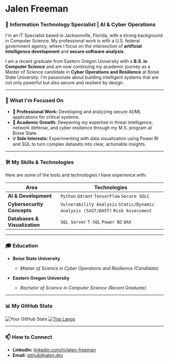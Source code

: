 # Jalen Freeman

### 👋 Information Technology Specialist | AI & Cyber Operations

I'm an IT Specialist based in Jacksonville, Florida, with a strong background in Computer Science. My professional work is with a U.S. federal government agency, where I focus on the intersection of **artificial intelligence development** and **secure software analysis**.

I am a recent graduate from Eastern Oregon University with a **B.S. in Computer Science** and am now continuing my academic journey as a Master of Science candidate in **Cyber Operations and Resilience** at Boise State University. I'm passionate about building intelligent systems that are not only powerful but also secure and resilient by design.

---

### 🎯 What I'm Focused On

- **🔭 Professional Work:** Developing and analyzing secure AI/ML applications for critical systems.
- **🌱 Academic Growth:** Deepening my expertise in threat intelligence, network defense, and cyber resilience through my M.S. program at Boise State.
- **💡 Side Interests:** Experimenting with data visualization using Power BI and SQL to turn complex datasets into clear, actionable insights.

---

### 🛠️ My Skills & Technologies

Here are some of the tools and technologies I have experience with:

| Area | Technologies |
|---|---|
| **AI & Development** | `Python` `Qdrant` `TensorFlow` `Secure SDLC` |
| **Cybersecurity Concepts** | `Vulnerability Analysis` `Static/Dynamic Analysis (SAST/DAST)` `Risk Assessment` |
| **Databases & Visualization** | `SQL Server` `T-SQL` `Power BI` `DAX` |
---

### 🎓 Education

- **Boise State University**
  - *Master of Science in Cyber Operations and Resilience (Candidate)*

- **Eastern Oregon University**
  - *Bachelor of Science in Computer Science (Recent Graduate)*

---

### 📊 My GitHub Stats

![Your GitHub Stats](https://github-readme-stats.vercel.app/api?username=sudojalen&show_icons=true&theme=cobalt&hide_border=true&count_private=true)
[![Top Langs](https://github-readme-stats.vercel.app/api/top-langs/?username=sudojalen&layout=compact&theme=cobalt&hide_border=true)](https://github.com/anuraghazra/github-readme-stats)

---

### 📫 How to Connect

- **LinkedIn:** [linkedin.com/in/jalen-freeman](https://linkedin.com/in/jalen-freeman)
- **Email:** [github@jalen.dev](mailto:github@jalen.dev)

